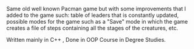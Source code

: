 Same old well known Pacman game but with some improvements that I added to the game such: table of leaders that is constantly updated, possible modes for the game such as a "Save" mode in which the game creates a file of steps containing all the stages of the creatures, etc.

Written mainly in C++ , Done in OOP Course in Degree Studies.
